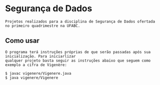 # Segurança de Dados

    Projetos realizados para a disciplina de Segurança de Dados ofertada no primeiro quadrimestre na UFABC.

## Como usar

    O programa terá instruções próprias de que serão passadas após sua inicialização. Para iniciarlizar
    qualquer projeto basta seguir as instruções abaixo que seguem como exemplo a cifra de Vigenère:

```
$ javac vigenere/Vigenere.java
$ java vigenere/Vigenere
```

    


